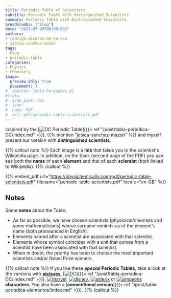 ```yaml
---
title: Periodic Table of Scientists
subtitle: Periodic Table with Distinguished Scientists
summary: Periodic Table with Distinguished Scientists.
breadcrumbs: ["blog"]
date: "2020-07-28T00:00:00Z"
authors:
- rodrigo-alcaraz-de-la-osa
- jesica-sanchez-mazon
tags:
- blog
- periodic-table
categories:
- Physics
- Chemistry
image:
  preview_only: true
  placement: 3
#  caption: Tabla Periódica DC
#links:
#- icon_pack: fas
#  icon:
#  name: PDF
#  url: pdf/periodic-table-scientists.pdf
---
```


Inspired by the [<img draggable="false" class="icon" alt="DC" src="/icon/DC.svg"> Periodic Table]({{< ref "/post/tabla-periodica-DC/index.md" >}}), {{% mention "jesica-sanchez-mazon" %}} and myself present our version with **distinguished scientists**.

{{% callout note %}}
Each image is a **link** that takes you to the scientist's Wikipedia page. In addition, on the back (second page of the PDF) you can see both the **name** of each **element** and that of each **scientist** (both linked to Wikipedia).
{{% /callout %}}

{{% embed_pdf url="https://physichemically.com/pdf/periodic-table-scientists.pdf" filename="periodic-table-scientists.pdf" locale="en-GB" %}}

## Notes
Some **notes** about the Table:

- As far as possible, we have chosen scientists (physicists/chemists and some mathematicians) whose surname reminds us of the element's name (both pronounced in English).
- Elements named after a scientist are associated with that scientist.
- Elements whose symbol coincides with a unit that comes from a scientist have been associated with that scientist.
- When in doubt, the priority has been to choose the most important scientists and/or Nobel Prize winners.

{{% callout note %}}
If you like these ***special* Periodic Tables**, take a look at the versions with [**pictures**](https://elements.wlonk.com), [<img draggable="false" class="icon" alt="DC" src="/icon/DC.svg">]({{< ref "/post/tabla-periodica-DC/index.md" >}}), [<img draggable="false" class="icon" alt="marvel" src="/icon/marvel.svg">](https://marvelperiodictable.blogspot.com/2020/07/1.html), [<img draggable="false" class="icon" alt="disney" src="/icon/disney.svg">](https://kitchapman.co.uk/a-disney-periodic-table/), [<img draggable="false" class="icon" alt="asterix" src="/icon/asterix.svg">](http://www.ndietrich.com/archives/950) or [<img draggable="false" class="icon" alt="simpsons" src="/icon/simpsons.svg">](http://www.ndietrich.com/archives/955) **characters**. You also have a [**conventional version**]({{< ref "/post/tabla-periodica-elementos/index.md" >}}).
{{% /callout %}}